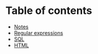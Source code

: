# Table of contents

* [Notes](README.md)
* [Regular expressions](regex.md)
* [SQL](sql.md)
* [HTML](html.md)

